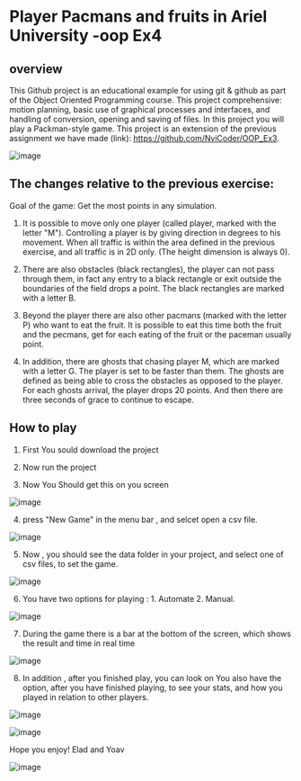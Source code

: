 # Player Pacmans and fruits in Ariel University -oop Ex4

## overview
This Github project is an educational example for using git & github as part of the Object Oriented Programming course. 
This project comprehensive: motion planning, basic use of graphical processes and interfaces, and handling of conversion, opening and saving of files.
In this project you will play a Packman-style game.
This project is an extension of the previous assignment we have made (link): https://github.com/NviCoder/OOP_Ex3.

![image](https://user-images.githubusercontent.com/44750316/50993125-89b5ae00-1521-11e9-8a17-c73e0e1447ec.png)

## The changes relative to the previous exercise:

Goal of the game: Get the most points in any simulation. 
 
 1. It is possible to move only one player (called player, marked with the letter "M").
    Controlling a player is by giving direction in degrees to his movement. 
    When all traffic is within the area defined in the previous exercise, and all traffic is in 2D only. (The height dimension is always 0).
 
 2. There are also obstacles (black rectangles), the player can not pass through them, 
    in fact any entry to a black rectangle or exit outside the boundaries of the field drops a point. 
    The black rectangles are marked with a letter B.
 
 3. Beyond the player there are also other pacmans (marked with the letter P) who want to eat the fruit. It
    is possible to eat this time both the fruit and the pecmans, get for each eating of the fruit or the paceman usually point.  
 
 4. In addition, there are ghosts that chasing player M, which are marked with a letter G. The player is set to be faster than them. 
    The ghosts are defined as being able to cross the obstacles as opposed to the player. For each ghosts arrival, the player drops 20 points. 
    And then there are three seconds of grace to continue to escape.

## How to play

1. First You sould download the project

2. Now run the project

3. Now You Should get this on you screen 

![image](https://user-images.githubusercontent.com/44750316/50993695-f67d7800-1522-11e9-9d41-9221c10f7944.png)

4. press "New Game" in the menu bar , and selcet open a csv file. 

![image](https://user-images.githubusercontent.com/44750316/50993725-0a28de80-1523-11e9-8977-3df8a79af160.png)

5. Now , you should see the data folder in your project, and select one of csv files, to set the game.

![image](https://user-images.githubusercontent.com/44750316/50993790-2b89ca80-1523-11e9-9523-9c92842ceed6.png)

6. You have two options for playing : 1. Automate 2. Manual.

![image](https://user-images.githubusercontent.com/44750316/50993841-48be9900-1523-11e9-886f-74b4cc3a2c94.png)

7. During the game there is a bar at the bottom of the screen, which shows the result and time in real time

![image](https://user-images.githubusercontent.com/44750316/50993939-86bbbd00-1523-11e9-81d9-4623c37bd313.png)

8. In addition , after you finished play, you can look on You also have the option, after you have finished playing,
to see your stats, and how you played in relation to other players.

![image](https://user-images.githubusercontent.com/44750316/50993917-77d50a80-1523-11e9-8676-5022c4ce2602.png)

![image](https://user-images.githubusercontent.com/44750316/50994896-2417f080-1526-11e9-9a47-6d7e59c2f8bb.png)



Hope you enjoy!
Elad and Yoav

![image](https://marketplace.canva.com/MAC1Kw6JwF4/1/screen/canva-super-mario%2C-game%2C-nintendo%2C-super%2C-retro%2C-classic-MAC1Kw6JwF4.jpg)
